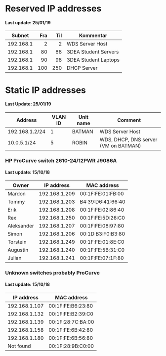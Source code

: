 # Reserved IP addresses
#### Last update: 25/01/19

| Subnet    | Fra | Til | Kommentar            |
|-----------|----:|----:|----------------------|
| 192.168.1 |   2 |   2 | WDS Server Host      |
| 192.168.1 |  80 |  88 | 3DEA Student Servers |
| 192.168.1 |  90 |  98 | 3DEA Student Laptops |
| 192.168.1 | 100 | 250 | DHCP Server          |


# Static IP addresses
#### Last Update: 25/01/19
| Address         | VLAN ID | Unit name      | Comment                              |
|-----------------|---------|----------------|--------------------------------------|
| 192.168.1.2/24  |       1 | BATMAN         | WDS Server Host                      |
| 10.0.5.1/24     |       5 | ROBIN          | WDS, DHCP, DNS server (VM on BATMAN) |


### HP ProCurve switch 2610-24/12PWR J9086A
#### Last update: 15/10/18

| Owner      | IP address    | MAC address       |
|------------|---------------|-------------------|
| Mardon     | 192.168.1.209 | 00:1F:FE:01:FB:00 |
| Tommy      | 192.168.1.203 | B4:39:D6:41:66:40 |
| Erik       | 192.168.1.208 | 00:1F:FE:02:86:40 |
| Rex        | 192.168.1.250 | 00:1F:FE:5D:26:C0 |
| Aleksander | 192.168.1.207 | 00:1F:FE:08:97:80 |
| Simon      | 192.168.1.206 | 00:1D:B3:F0:B3:80 |
| Torstein   | 192.168.1.249 | 00:1F:FE:01:8E:C0 |
| Augustin   | 192.168.1.240 | 00:1F:FE:5B:31:C0 |
| Julian     | 192.168.1.241 | 00:1F:FE:07:1F:80 |



### Unknown switches probably ProCurve
#### Last update: 15/10/18

| IP address    | MAC address       |
|---------------|-------------------|
| 192.168.1.107 | 00:1F:FE:B6:23:80 |
| 192.168.1.132 | 00:1F:FE:B2:39:C0 |
| 192.168.1.139 | 00:1F:28:7C:BA:00 |
| 192.168.1.158 | 00:1F:FE:6B:42:80 |
| 192.168.1.180 | 00:1F:FE:6B:56:80 |
| Not found     | 00:1F:28:9B:C0:00 |
